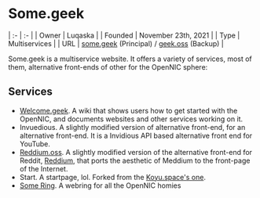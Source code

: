 # Some.geek

| :- | :- |
| Owner | Luqaska |
| Founded | November 23th, 2021 |
| Type | Multiservices |
| URL | [some.geek](http://some.geek) (Principal) / [geek.oss](http://geek.oss) (Backup) |

Some.geek is a multiservice website. It offers a variety of services, most of them, alternative front-ends of other for the OpenNIC sphere:

## Services
- [Welcome.geek](Welcome.geek). A wiki that shows users how to get started with the OpenNIC, and documents websites and other services working on it.
- Invuedious. A slightly modified version of alternative front-end, for an alternative front-end. It is a Invidious API based alternative front end for YouTube.
- [Reddium.oss](Reddium.oss). A slightly modified version of the alternative front-end for Reddit, [Reddium](https://reddium.vercel.app), that ports the aesthetic of Meddium to the front-page of the Internet.
- Start. A startpage, lol. Forked from the [Koyu.space's one](https://github.com/koyuspace/start).
- [Some Ring](Some_Ring). A webring for all the OpenNIC homies
